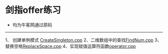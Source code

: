 # 剑指offer练习



 
- 均为牛客网通过原码

-------------------
1、 创建单例模式 [CreateSingleton.cpp](https://github.com/FlyingFishPeng/jianzhioffer/blob/master/CreateSingleton.cpp)
2、二维数组中的查找[FindNum.cpp](https://github.com/FlyingFishPeng/jianzhioffer/blob/master/FindNum.cpp)
3、替换空格[ReplaceSpace.cpp](https://github.com/FlyingFishPeng/jianzhioffer/blob/master/ReplaceSpace.cpp)
4、实现赋值运算符函数[operator.cpp](https://github.com/FlyingFishPeng/jianzhioffer/blob/master/operator.cpp)
